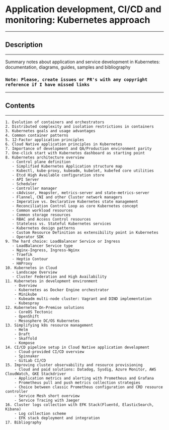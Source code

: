 # Application development, CI/CD and monitoring: Kubernetes approach
---------------
## Description
---------------
Summary notes about application and service development in Kubernetes: documentation, diagrams, guides, samples and bibliography

### `Note: Please, create issues or PR's with any copyright reference if I have missed links`

------------
## Contents
------------
    1. Evolution of containers and orchestrators
    2. Distributed complexity and isolation restrictions in containers
    3. Kubernetes goals and usage advantages
    4. Common container patterns
    5. 12-Factor application principles
    6. Cloud Native application principles in Kubernetes
    7. Importance of development and QA/Production environment parity
    7. One-click start with Kubernetes dashboard as starting point
    8. Kubernetes architecture overview
       - Control plane definition
       - Simplified Kubernetes Application structure map
       - Kubectl, kube-proxy, kubeadm, kubelet, kubefed core utilities
       - Etcd High Available configuration store
       - API Server
       - Scheduler
       - Controller manager
       - cAdvisor, Heapster, metrics-server and state-metrics-server
       - Flannel, CNI and other Cluster network managers
       - Imperative vs. Declarative Kubernetes state management
       - Reconciliation Control Loop as core Kubernetes concept
       - Common workload resources
       - Common storage resources
       - RBAC and Access Control resources
       - Stateless vs. Stateful Kubernetes services
       - Kubernetes design patterns
       - Custom Resource Definition as extensibility point in Kubernetes
       - Operator SDK
    9. The hard choice: LoadBalancer Service or Ingress
       - LoadBalancer Service type
       - Nginx-Ingress, Ingress-Nginx
       - Traefik
       - Heptio Contour
       - HAProxy
    10. Kubernetes in Cloud
       - Landscape Overview
       - Cluster Federation and High Availability
    11. Kubernetes in development environment
        - Overview
        - Kubernetes as Docker Engine orchestrator
        - Minikube
        - Kubeadm multi-node cluster: Vagrant and DIND implementation
        - Kubespray
    12. Kubernetes On-Premise solutions
        - CoreOS Tectonic
        - OpenShift
        - Mesosphere DC/OS Kubernetes
    13. Simplifying k8s resource management
        - Helm
        - Draft
        - Skaffold
        - Kompose
    14. CI/CD pipeline setup in Cloud Native application development
        - Cloud-provided CI/CD overview
        - Spinnaker
        - GitLab CI/CD
    15. Improving cluster observability and resource provisioning
        - Cloud and paid solutions: Datadog, Sysdig, Azure Monitor, AWS CloudWatch, GKE Stackdriver
        - Application metrics and alerting with Prometheus and Grafana
        - Prometheus pull and push metrics collection strategies
        - Choice between classic Prometheus configuration and CRD resource controller
        - Service Mesh short overview
        - Service Tracing with Jaeger
    16. Cluster logs collection with EFK Stack(Fluentd, ElasticSearch, Kibana)
        - Log collection scheme
        - EFK stack deployment and integration
    17. Bibliography
